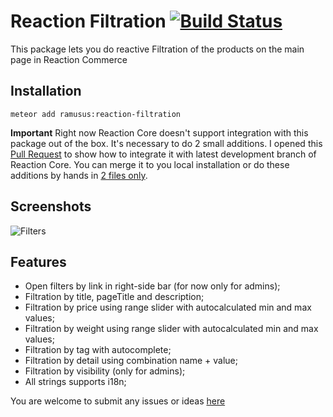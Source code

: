 Reaction Filtration [![Build Status](https://travis-ci.org/ramusus/reaction-filtration.png?branch=master)](https://travis-ci.org/ramusus/reaction-filtration)
===================

This package lets you do reactive Filtration of the products on the main page in Reaction Commerce 

Installation
------------

    meteor add ramusus:reaction-filtration

**Important** Right now Reaction Core doesn't support integration with this package out of the box. It's necessary to do 
2 small additions. I opened this 
[Pull Request](https://github.com/reactioncommerce/reaction/pull/743) to show how to integrate it with latest 
development branch of Reaction Core. You can merge it to you local installation or do these additions by hands in 
[2 files only](https://github.com/reactioncommerce/reaction/pull/743/files). 

Screenshots
-----------

![Filters](https://s3.amazonaws.com/f.cl.ly/items/1R3V3C1y1N1M270q0w1l/Image%202016-01-30%20at%209.22.31%20PM.png?v=05350742)

Features
--------

* Open filters by link in right-side bar (for now only for admins);
* Filtration by title, pageTitle and description;
* Filtration by price using range slider with autocalculated min and max values;
* Filtration by weight using range slider with autocalculated min and max values;
* Filtration by tag with autocomplete;
* Filtration by detail using combination name + value;
* Filtration by visibility (only for admins);
* All strings supports i18n; 

You are welcome to submit any issues or ideas [here](https://github.com/ramusus/reaction-filtration/issues/)
